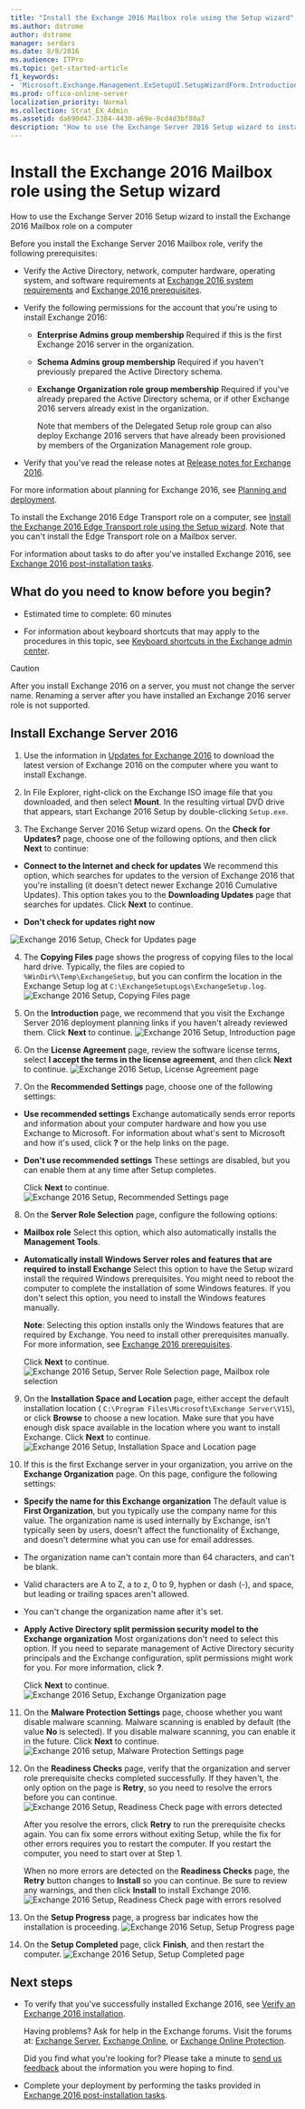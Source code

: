 ```yaml
---
title: "Install the Exchange 2016 Mailbox role using the Setup wizard"
ms.author: dstrome
author: dstrome
manager: serdars
ms.date: 8/8/2016
ms.audience: ITPro
ms.topic: get-started-article
f1_keywords:
- 'Microsoft.Exchange.Management.ExSetupUI.SetupWizardForm.IntroductionPage'
ms.prod: office-online-server
localization_priority: Normal
ms.collection: Strat_EX_Admin
ms.assetid: da690d47-3384-4430-a69e-0cd4d3bf80a7
description: "How to use the Exchange Server 2016 Setup wizard to install the Exchange 2016 Mailbox role on a computer"
---
```


# Install the Exchange 2016 Mailbox role using the Setup wizard

How to use the Exchange Server 2016 Setup wizard to install the Exchange 2016 Mailbox role on a computer
  
Before you install the Exchange Server 2016 Mailbox role, verify the following prerequisites:
  
- Verify the Active Directory, network, computer hardware, operating system, and software requirements at [Exchange 2016 system requirements](../../plan-deploy/system-requirements.md) and [Exchange 2016 prerequisites](../../plan-deploy/prerequisites.md).
    
- Verify the following permissions for the account that you're using to install Exchange 2016:
    
  - **Enterprise Admins group membership** Required if this is the first Exchange 2016 server in the organization. 
    
  - **Schema Admins group membership** Required if you haven't previously prepared the Active Directory schema. 
    
  - **Exchange Organization role group membership** Required if you've already prepared the Active Directory schema, or if other Exchange 2016 servers already exist in the organization. 
    
    Note that members of the Delegated Setup role group can also deploy Exchange 2016 servers that have already been provisioned by members of the Organization Management role group.
    
- Verify that you've read the release notes at [Release notes for Exchange 2016](../../release-notes.md).
    
For more information about planning for Exchange 2016, see [Planning and deployment](../../plan-deploy/plan-deploy.md).
  
To install the Exchange 2016 Edge Transport role on a computer, see [Install the Exchange 2016 Edge Transport role using the Setup wizard](install-edge-transport-role.md). Note that you can't install the Edge Transport role on a Mailbox server.
  
For information about tasks to do after you've installed Exchange 2016, see [Exchange 2016 post-installation tasks](../../plan-deploy/post-installation-tasks/post-installation-tasks.md).
  
## What do you need to know before you begin?

- Estimated time to complete: 60 minutes
    
- For information about keyboard shortcuts that may apply to the procedures in this topic, see [Keyboard shortcuts in the Exchange admin center](../../about-documentation/eac-keyboard-shortcuts.md).
    
> [!CAUTION]
> After you install Exchange 2016 on a server, you must not change the server name. Renaming a server after you have installed an Exchange 2016 server role is not supported. 
  
## Install Exchange Server 2016

1. Use the information in [Updates for Exchange 2016](../../new/updates.md) to download the latest version of Exchange 2016 on the computer where you want to install Exchange. 
    
2. In File Explorer, right-click on the Exchange ISO image file that you downloaded, and then select **Mount**. In the resulting virtual DVD drive that appears, start Exchange 2016 Setup by double-clicking  `Setup.exe`.
    
3. The Exchange Server 2016 Setup wizard opens. On the **Check for Updates?** page, choose one of the following options, and then click **Next** to continue: 
    
  - **Connect to the Internet and check for updates** We recommend this option, which searches for updates to the version of Exchange 2016 that you're installing (it doesn't detect newer Exchange 2016 Cumulative Updates). This option takes you to the **Downloading Updates** page that searches for updates. Click **Next** to continue. 
    
  - **Don't check for updates right now**
    
![Exchange 2016 Setup, Check for Updates page](../../media/f0ca225e-b88f-45e9-a8cb-21adaabe984e.png)
  
4. The **Copying Files** page shows the progress of copying files to the local hard drive. Typically, the files are copied to  `%WinDir%\Temp\ExchangeSetup`, but you can confirm the location in the Exchange Setup log at  `C:\ExchangeSetupLogs\ExchangeSetup.log`.
    ![Exchange 2016 Setup, Copying Files page](../../media/78813be2-745d-4a58-8da8-883c43aa2650.png)
  
5. On the **Introduction** page, we recommend that you visit the Exchange Server 2016 deployment planning links if you haven't already reviewed them. Click **Next** to continue. 
    ![Exchange 2016 Setup, Introduction page](../../media/9f605305-979a-4667-a042-38854677cf0b.png)
  
6. On the **License Agreement** page, review the software license terms, select **I accept the terms in the license agreement**, and then click **Next** to continue. 
    ![Exchange 2016 Setup, License Agreement page](../../media/2bb6bfaa-1b39-4052-9420-a7a053b07d58.png)
  
7. On the **Recommended Settings** page, choose one of the following settings: 
    
  - **Use recommended settings** Exchange automatically sends error reports and information about your computer hardware and how you use Exchange to Microsoft. For information about what's sent to Microsoft and how it's used, click **?** or the help links on the page. 
    
  - **Don't use recommended settings** These settings are disabled, but you can enable them at any time after Setup completes. 
    
    Click **Next** to continue. 
    ![Exchange 2016 Setup, Recommended Settings page](../../media/26af58f0-52ab-4482-8710-9a7cd2e7a6c3.png)
  
8. On the **Server Role Selection** page, configure the following options: 
    
  - **Mailbox role** Select this option, which also automatically installs the **Management Tools**.
    
  - **Automatically install Windows Server roles and features that are required to install Exchange** Select this option to have the Setup wizard install the required Windows prerequisites. You might need to reboot the computer to complete the installation of some Windows features. If you don't select this option, you need to install the Windows features manually. 
    
    **Note**: Selecting this option installs only the Windows features that are required by Exchange. You need to install other prerequisites manually. For more information, see [Exchange 2016 prerequisites](../../plan-deploy/prerequisites.md).
    
    Click **Next** to continue. 
    ![Exchange 2016 Setup, Server Role Selection page, Mailbox role selection](../../media/483b4804-4609-4653-956f-03711ea4234c.png)
  
9. On the **Installation Space and Location** page, either accept the default installation location (  `C:\Program Files\Microsoft\Exchange Server\V15`), or click **Browse** to choose a new location. Make sure that you have enough disk space available in the location where you want to install Exchange. Click **Next** to continue. 
    ![Exchange 2016 Setup, Installation Space and Location page](../../media/7ae7f248-3cdc-4453-9d7d-e99edc300d16.png)
  
10. If this is the first Exchange server in your organization, you arrive on the **Exchange Organization** page. On this page, configure the following settings: 
    
  - **Specify the name for this Exchange organization** The default value is **First Organization**, but you typically use the company name for this value. The organization name is used internally by Exchange, isn't typically seen by users, doesn't affect the functionality of Exchange, and doesn't determine what you can use for email addresses.
    
  - The organization name can't contain more than 64 characters, and can't be blank.
    
  - Valid characters are A to Z, a to z, 0 to 9, hyphen or dash (-), and space, but leading or trailing spaces aren't allowed.
    
  - You can't change the organization name after it's set.
    
  - **Apply Active Directory split permission security model to the Exchange organization** Most organizations don't need to select this option. If you need to separate management of Active Directory security principals and the Exchange configuration, split permissions might work for you. For more information, click **?**.
    
    Click **Next** to continue. 
    ![Exchange 2016 Setup, Exchange Organization page](../../media/acdba072-f4bb-4fb8-acae-c6b43cb32044.png)
  
11. On the **Malware Protection Settings** page, choose whether you want disable malware scanning. Malware scanning is enabled by default (the value **No** is selected). If you disable malware scanning, you can enable it in the future. Click **Next** to continue. 
    ![Exchange 2016 setup, Malware Protection Settings page](../../media/8ff0c0de-c6c7-4abb-a125-182bfb9fb800.png)
  
12. On the **Readiness Checks** page, verify that the organization and server role prerequisite checks completed successfully. If they haven't, the only option on the page is **Retry**, so you need to resolve the errors before you can continue.
    ![Exchange 2016 Setup, Readiness Check page with errors detected](../../media/d4ee435a-a383-4be6-8233-da4cc2a19eea.png)
  
    After you resolve the errors, click **Retry** to run the prerequisite checks again. You can fix some errors without exiting Setup, while the fix for other errors requires you to restart the computer. If you restart the computer, you need to start over at Step 1. 
    
    When no more errors are detected on the **Readiness Checks** page, the **Retry** button changes to **Install** so you can continue. Be sure to review any warnings, and then click **Install** to install Exchange 2016. 
    ![Exchange 2016 Setup, Readiness Check page with errors resolved](../../media/a9aca4d0-19ac-4783-8071-cdd435b1658d.png)
  
13. On the **Setup Progress** page, a progress bar indicates how the installation is proceeding. 
    ![Exchange 2016 Setup, Setup Progress page](../../media/8fddda28-6e29-44c1-b1bc-149fa7798460.png)
  
14. On the **Setup Completed** page, click **Finish**, and then restart the computer.
    ![Exchange 2016 Setup, Setup Completed page](../../media/b2646172-8088-4d8a-a7f0-888f786c29cf.png)
  
## Next steps

- To verify that you've successfully installed Exchange 2016, see [Verify an Exchange 2016 installation](../../plan-deploy/post-installation-tasks/verify-installation.md).
    
    Having problems? Ask for help in the Exchange forums. Visit the forums at: [Exchange Server](https://go.microsoft.com/fwlink/p/?linkId=60612), [Exchange Online](https://go.microsoft.com/fwlink/p/?linkId=267542), or [Exchange Online Protection](https://go.microsoft.com/fwlink/p/?linkId=285351).
    
    Did you find what you're looking for? Please take a minute to [send us feedback](mailto:ExchangeHelpFeedback@microsoft.com&amp;subject=Exchange%202016%20help%20feedback&amp;Body=Thanks%20for%20taking%20the%20time%20to%20send%20us%20feedback!%20We%20strive%20to%20respond%20to%20every%20message%20we%20receive,%20even%20though%20it%20might%20take%20us%20a%20while.%20Let%20us%20know%20what%20you%20think%20about%20Exchange%20content:%20What%20are%20we%20doing%20right%3F%20How%20can%20we%20make%20help%20better%3F%0APlease%20note%20that%20we're%20unable%20to%20respond%20to%20requests%20for%20support%20submitted%20via%20this%20email%20address.%20If%20you%20need%20help,%20please%20contact%20Exchange%20Server%20support%20at%20http://go.microsoft.com/fwlink/p/%3FLinkId=402506.%0AThanks!%0AThe%20Exchange%20Server%20Content%20Publishing%20team) about the information you were hoping to find. 
    
- Complete your deployment by performing the tasks provided in [Exchange 2016 post-installation tasks](../../plan-deploy/post-installation-tasks/post-installation-tasks.md).
    

